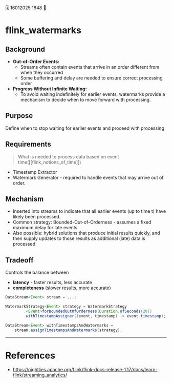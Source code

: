 🗓️ 16012025 1848
📎

# flink_watermarks
## Background
-  **Out-of-Order Events:**
	- Streams often contain events that arrive in an order different from when they occurred
	- Some buffering and delay are needed to ensure correct processing order
- **Progress Without Infinite Waiting:**
	- To avoid waiting indefinitely for earlier events, watermarks provide a mechanism to decide when to move forward with processing.
## Purpose
Define when to stop waiting for earlier events and proceed with processing

## Requirements 

> What is needed to process data based on event time([[flink_notions_of_time]])

- Timestamp Extractor 
- Watermark Generator - required to handle events that may arrive out of order.

## Mechanism
- Inserted into streams to indicate that all earlier events (up to time t) have likely been processed.
- Common strategy: Bounded-Out-of-Orderness - assumes a fixed maximum delay for late events
- Also possible: hybrid solutions that produce initial results quickly, and then supply updates to those results as additional (late) data is processed
## Tradeoff
Controls the balance between 
- **latency**  - faster results, less accurate
- **completeness** (slower results, more accurate)

```java
DataStream<Event> stream = ...;

WatermarkStrategy<Event> strategy = WatermarkStrategy
        .<Event>forBoundedOutOfOrderness(Duration.ofSeconds(20))
        .withTimestampAssigner((event, timestamp) -> event.timestamp);

DataStream<Event> withTimestampsAndWatermarks =
    stream.assignTimestampsAndWatermarks(strategy);
```



---

# References
- https://nightlies.apache.org/flink/flink-docs-release-1.17/docs/learn-flink/streaming_analytics/
